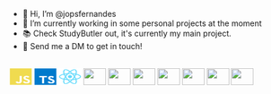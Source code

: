 - 👋 Hi, I’m @jopsfernandes
- 🌱 I’m currently working in some personal projects at the moment
- 📚 Check StudyButler out, it's currently my main project.
- 📩 Send me a DM to get in touch!



<div style="display: inline_block" xmlns="http://www.w3.org/1999/xhtml"><br>
 
 
  <img align="center" height="30" width="40" src="https://raw.githubusercontent.com/devicons/devicon/master/icons/javascript/javascript-plain.svg" href = "https://github.com/jopsfernandes?tab=repositories&q=&type=&language=javascript&sort=">
  </a>
  <img align="center" height="30" width="40" src="https://raw.githubusercontent.com/devicons/devicon/master/icons/typescript/typescript-plain.svg">
  <img align="center" height="30" width="40" src="https://raw.githubusercontent.com/devicons/devicon/master/icons/react/react-original.svg">

  <img align="center" height="30" width="40" src="https://cdn.jsdelivr.net/gh/devicons/devicon/icons/python/python-original.svg" />
  <img align="center" height="30" width="40" src="https://cdn.jsdelivr.net/gh/devicons/devicon/icons/nodejs/nodejs-original.svg" />
  <img align="center" height="30" width="40" src="https://cdn.jsdelivr.net/gh/devicons/devicon/icons/java/java-original.svg" />
  <img align="center" height="30" width="40" src="https://cdn.jsdelivr.net/gh/devicons/devicon/icons/git/git-original.svg" />
  <img align="center" height="30" width="40" src="https://cdn.jsdelivr.net/gh/devicons/devicon/icons/electron/electron-original.svg" />
  <img align="center" height="30" width="40" src="https://cdn.jsdelivr.net/gh/devicons/devicon@latest/icons/prisma/prisma-original.svg" />
    <img align="center" height="30" width="40" src="https://cdn.jsdelivr.net/gh/devicons/devicon@latest/icons/postgresql/postgresql-original.svg" />
  
          
  
        
</div>
